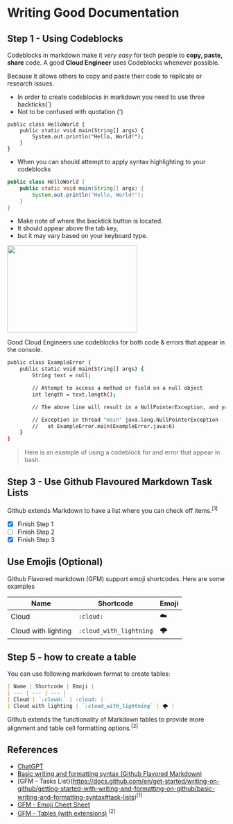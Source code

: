 # Writing Good Documentation

## Step 1 - Using Codeblocks

Codeblocks in markdown make it *very easy* for tech people to **copy, paste, share** code.
A good __Cloud Engineer__ uses Codeblocks whenever possible.

Because it allows others to copy and paste their code to replicate or research issues.

- In order to create codeblocks in markdown you need to use three backticks(`)
- Not to be confused with quotation (')

```
public class HelloWorld {
    public static void main(String[] args) {
        System.out.println("Hello, World!");
    }
}

```
- When you can should attempt to apply syntax highlighting to your codeblocks

```java
public class HelloWorld {
    public static void main(String[] args) {
        System.out.println("Hello, World!");
    }
}

```

- Make note of where the backtick button is located.
- It should appear above the tab key,
- but it may vary based on your keyboard type.

<img src="https://github.com/sanju2/github-docs-example/assets/41699526/7619999a-c39f-4a8d-a639-93cc6ce77b00" width="300px" height="200px" />

Good Cloud Engineers use codeblocks for both code & errors that appear in the console.

```bash
public class ExampleError {
    public static void main(String[] args) {
        String text = null;

        // Attempt to access a method or field on a null object
        int length = text.length();

        // The above line will result in a NullPointerException, and you will see the following error message in the console:

        // Exception in thread "main" java.lang.NullPointerException
        //   at ExampleError.main(ExampleError.java:6)
    }
}
```

> Here is an example of using a codeblock for and error that appear in bash.

## Step 3 - Use Github Flavoured Markdown Task Lists

Github extends Markdown to have a list where you can check off items.<sup>[1]</sup>

- [x] Finish Step 1
- [ ] Finish Step 2
- [x] Finish Step 3

## Use Emojis (Optional)

Github Flavored markdown (GFM) support emoji shortcodes.
Here are some examples

| Name | Shortcode | Emoji |
| --- | --- | --- |
| Cloud | `:cloud:` | :cloud: |
| Cloud with lighting | `:cloud_with_lightning` | 🌩️ |

## Step 5 - how to create a table

You can use following markdown format to create tables:

```md
| Name | Shortcode | Emoji |
| --- | --- | --- |
| Cloud | `:cloud:` | :cloud: |
| Cloud with lighting | `:cloud_with_lightning` | 🌩️ |
```
Github extends the functionality of Markdown tables to provide more alignment and table cell formatting options.<sup>[2]</sup>

## References

- [ChatGPT](https://chat.openai.com/)
- [Basic writing and formatting syntax (Github Flavored Markdown)](https://docs.github.com/en/get-started/writing-on-github/getting-started-with-writing-and-formatting-on-github/basic-writing-and-formatting-syntax#relative-links)
- [GFM - Tasks List}(https://docs.github.com/en/get-started/writing-on-github/getting-started-with-writing-and-formatting-on-github/basic-writing-and-formatting-syntax#task-lists)<sup>[1]</sup>
- [GFM - Emoji Cheet Sheet](https://gist.github.com/rxaviers/7360908)
- [GFM - Tables (with extensions)](https://github.github.com/gfm/#tables-extension-) <sup>[2]</sup>

